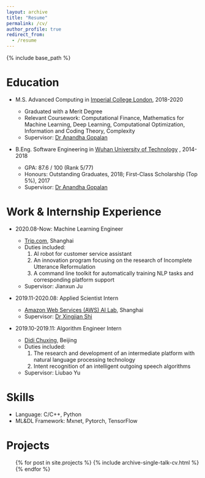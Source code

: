 ```yaml
---
layout: archive
title: "Resume"
permalink: /cv/
author_profile: true
redirect_from:
  - /resume
---
```


{% include base_path %}

Education
======
* M.S. Advanced Computing in [Imperial College London](https://www.imperial.ac.uk/), 2018-2020
    * Graduated with a Merit Degree
    * Relevant Coursework: Computational Finance, Mathematics for Machine Learning, Deep Learning, Computational
    Optimization, Information and Coding Theory, Complexity
    * Supervisor: [Dr Anandha Gopalan](https://www.imperial.ac.uk/people/a.gopalan)
    
* B.Eng. Software Engineering in [Wuhan University of Technology](http://english.whut.edu.cn/) , 2014-2018
    * GPA: 87.6 / 100 (Rank 5/77)
    * Honours: Outstanding Graduates, 2018; First-Class Scholarship (Top 5%), 2017
    * Supervisor: [Dr Anandha Gopalan](https://www.imperial.ac.uk/people/a.gopalan)


Work & Internship Experience
======
* 2020.08-Now: Machine Learning Engineer
  * [Trip.com](https://www.trip.com/pages/about-us), Shanghai
  * Duties included: 
    1. AI robot for customer service assistant
    2. An innovation program focusing on the research of Incomplete Utterance Reformulation
    3. A command line toolkit for automatically training NLP tasks and corresponding platform support
  * Supervisor: Jianxun Ju

* 2019.11-2020.08:  Applied Scientist Intern
  *  [Amazon Web Services (AWS) AI Lab](https://github.com/awslabs), Shanghai
  * Supervisor: [Dr Xingjian Shi](https://sxjscience.github.io)

* 2019.10-2019.11:  Algorithm Engineer Intern
    * [Didi Chuxing](https://www.didiglobal.com/), Beijing
    * Duties included:
        1. The research and development of an intermediate platform with natural language processing technology 
        2. Intent recognition of an intelligent outgoing speech algorithms
    * Supervisor: Liubao Yu

Skills
======
* Language: C/C++, Python
* ML&DL Framework: Mxnet, Pytorch, TensorFlow

Projects
======
  <ul>{% for post in site.projects %}
    {% include archive-single-talk-cv.html %}
  {% endfor %}</ul>
